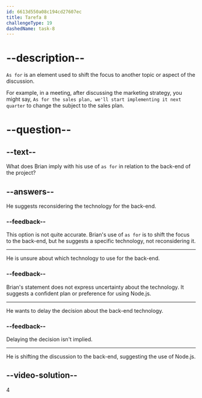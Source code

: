 ```yaml
---
id: 6613d550a08c194cd27607ec
title: Tarefa 8
challengeType: 19
dashedName: task-8
---
```


<!--
AUDIO REFERENCE:
Brian: Absolutely. And as for the back-end, I think we’ll use Node.js.
-->

# --description--

`As for` is an element used to shift the focus to another topic or aspect of the discussion.

For example, in a meeting, after discussing the marketing strategy, you might say, `As for the sales plan, we'll start implementing it next quarter` to change the subject to the sales plan.

# --question--

## --text--

What does Brian imply with his use of `as for` in relation to the back-end of the project?

## --answers--

He suggests reconsidering the technology for the back-end.

### --feedback--

This option is not quite accurate. Brian's use of `as for` is to shift the focus to the back-end, but he suggests a specific technology, not reconsidering it.

---

He is unsure about which technology to use for the back-end.

### --feedback--

Brian's statement does not express uncertainty about the technology. It suggests a confident plan or preference for using Node.js.

---

He wants to delay the decision about the back-end technology.

### --feedback--

Delaying the decision isn't implied.

---

He is shifting the discussion to the back-end, suggesting the use of Node.js.

## --video-solution--

4
